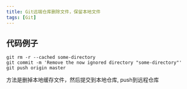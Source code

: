 ```yaml
---
title: Git远端仓库删除文件，保留本地文件
tags: [Git]
---
```


## 代码例子

```
git rm -r --cached some-directory
git commit -m 'Remove the now ignored directory "some-directory"'
git push origin master
```

方法是删掉本地缓存文件，然后提交到本地仓库, push到远程仓库